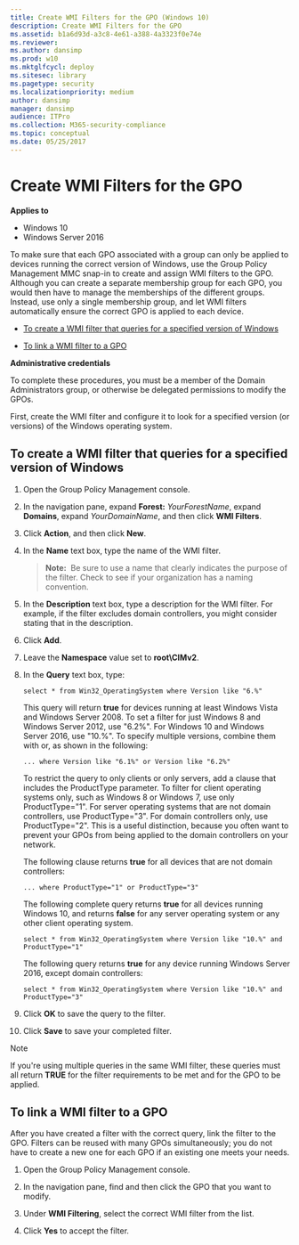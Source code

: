 ```yaml
---
title: Create WMI Filters for the GPO (Windows 10)
description: Create WMI Filters for the GPO
ms.assetid: b1a6d93d-a3c8-4e61-a388-4a3323f0e74e
ms.reviewer: 
ms.author: dansimp
ms.prod: w10
ms.mktglfcycl: deploy
ms.sitesec: library
ms.pagetype: security
ms.localizationpriority: medium
author: dansimp
manager: dansimp
audience: ITPro
ms.collection: M365-security-compliance
ms.topic: conceptual
ms.date: 05/25/2017
---
```


# Create WMI Filters for the GPO

**Applies to**
-   Windows 10
-   Windows Server 2016

To make sure that each GPO associated with a group can only be applied to devices running the correct version of Windows, use the Group Policy Management MMC snap-in to create and assign WMI filters to the GPO. Although you can create a separate membership group for each GPO, you would then have to manage the memberships of the different groups. Instead, use only a single membership group, and let WMI filters automatically ensure the correct GPO is applied to each device.

-   [To create a WMI filter that queries for a specified version of Windows](#to-create-a-wmi-filter-that-queries-for-a-specified-version-of-windows)

-   [To link a WMI filter to a GPO](#to-link-a-wmi-filter-to-a-gpo)

**Administrative credentials**

To complete these procedures, you must be a member of the Domain Administrators group, or otherwise be delegated permissions to modify the GPOs.

First, create the WMI filter and configure it to look for a specified version (or versions) of the Windows operating system.

## To create a WMI filter that queries for a specified version of Windows

1.  Open the Group Policy Management console.

2.  In the navigation pane, expand **Forest:** *YourForestName*, expand **Domains**, expand *YourDomainName*, and then click **WMI Filters**.

3.  Click **Action**, and then click **New**.

4.  In the **Name** text box, type the name of the WMI filter.

    >**Note:**  Be sure to use a name that clearly indicates the purpose of the filter. Check to see if your organization has a naming convention.

5.  In the **Description** text box, type a description for the WMI filter. For example, if the filter excludes domain controllers, you might consider stating that in the description.

6.  Click **Add**.

7.  Leave the **Namespace** value set to **root\\CIMv2**.

8.  In the **Query** text box, type:

    ``` syntax
    select * from Win32_OperatingSystem where Version like "6.%"
    ```

    This query will return **true** for devices running at least Windows Vista and Windows Server 2008. To set a filter for just Windows 8 and Windows Server 2012, use "6.2%". For Windows 10 and Windows Server 2016, use "10.%". To specify multiple versions, combine them with or, as shown in the following:

    ``` syntax
    ... where Version like "6.1%" or Version like "6.2%"
    ```

    To restrict the query to only clients or only servers, add a clause that includes the ProductType parameter. To filter for client operating systems only, such as Windows 8 or Windows 7, use only ProductType="1". For server operating systems that are not domain controllers, use ProductType="3". For domain controllers only, use ProductType="2". This is a useful distinction, because you often want to prevent your GPOs from being applied to the domain controllers on your network.

    The following clause returns **true** for all devices that are not domain controllers:

    ``` syntax
    ... where ProductType="1" or ProductType="3"
    ```

    The following complete query returns **true** for all devices running Windows 10, and returns **false** for any server operating system or any other client operating system.

    ``` syntax
    select * from Win32_OperatingSystem where Version like "10.%" and ProductType="1"
    ```

    The following query returns **true** for any device running Windows Server 2016, except domain controllers:

    ``` syntax
    select * from Win32_OperatingSystem where Version like "10.%" and ProductType="3"
    ```

9.  Click **OK** to save the query to the filter.

10. Click **Save** to save your completed filter.

> [!NOTE]
> If you're using multiple queries in the same WMI filter, these queries must all return **TRUE** for the filter requirements to be met and for the GPO to be applied.

## To link a WMI filter to a GPO

After you have created a filter with the correct query, link the filter to the GPO. Filters can be reused with many GPOs simultaneously; you do not have to create a new one for each GPO if an existing one meets your needs.

1.  Open the Group Policy Management console.

2.  In the navigation pane, find and then click the GPO that you want to modify.

3.  Under **WMI Filtering**, select the correct WMI filter from the list.

4.  Click **Yes** to accept the filter.
